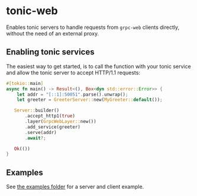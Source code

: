 # tonic-web

Enables tonic servers to handle requests from `grpc-web` clients directly,
without the need of an external proxy.

## Enabling tonic services

The easiest way to get started, is to call the function with your tonic service
and allow the tonic server to accept HTTP/1.1 requests:

```rust
#[tokio::main]
async fn main() -> Result<(), Box<dyn std::error::Error>> {
    let addr = "[::1]:50051".parse().unwrap();
    let greeter = GreeterServer::new(MyGreeter::default());

   Server::builder()
       .accept_http1(true)
       .layer(GrpcWebLayer::new())
       .add_service(greeter)
       .serve(addr)
       .await?;

   Ok(())
}
```

## Examples

See [the examples folder][example] for a server and client example.

[example]: https://github.com/hyperium/tonic/tree/master/examples/src/grpc-web
